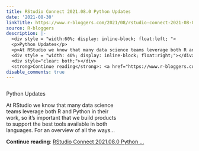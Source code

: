```yaml
---
title: RStudio Connect 2021.08.0 Python Updates
date: '2021-08-30'
linkTitle: https://www.r-bloggers.com/2021/08/rstudio-connect-2021-08-0-python-updates/
source: R-bloggers
description: |-
  <div style = "width:60%; display: inline-block; float:left; ">
  <p>Python Updates</p>
  <p>At RStudio we know that many data science teams leverage both R and Python in their work, so it’s important that we build products to support the best tools available in both languages. For an overview of all the ways...</p></div>
  <div style = "width: 40%; display: inline-block; float:right;"></div>
  <div style="clear: both;"></div>
  <strong>Continue reading</strong>: <a href="https://www.r-bloggers.com/2021/08/rstudio-connect-2021-08-0-python-updates/">RStudio Connect 2021.08.0 Python ...
disable_comments: true
---
```

<div style = "width:60%; display: inline-block; float:left; ">
<p>Python Updates</p>
<p>At RStudio we know that many data science teams leverage both R and Python in their work, so it’s important that we build products to support the best tools available in both languages. For an overview of all the ways...</p></div>
<div style = "width: 40%; display: inline-block; float:right;"></div>
<div style="clear: both;"></div>
<strong>Continue reading</strong>: <a href="https://www.r-bloggers.com/2021/08/rstudio-connect-2021-08-0-python-updates/">RStudio Connect 2021.08.0 Python ...